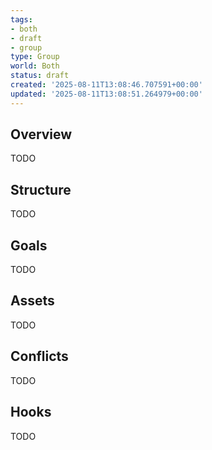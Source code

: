 ```yaml
---
tags:
- both
- draft
- group
type: Group
world: Both
status: draft
created: '2025-08-11T13:08:46.707591+00:00'
updated: '2025-08-11T13:08:51.264979+00:00'
---
```



## Overview

TODO
## Structure

TODO
## Goals

TODO
## Assets

TODO
## Conflicts

TODO
## Hooks

TODO
